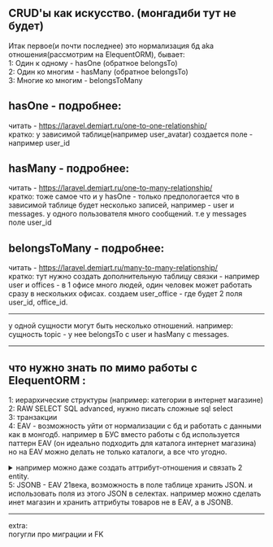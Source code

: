 ## CRUD'ы как искусство. (монгадиби тут не будет)  
Итак первое(и почти последнее) это нормализация бд aka отношения(рассмотрим на ElequentORM), бывает:  
1: Один к одному - hasOne (обратное belongsTo)  
2: Один ко многим - hasMany (обратное belongsTo)  
3: Многие ко многим - belongsToMany   
## hasOne - подробнее:  
читать - https://laravel.demiart.ru/one-to-one-relationship/  
кратко: у зависимой таблице(например user_avatar) создается поле - например user_id  
## hasMany - подробнее:  
читать - https://laravel.demiart.ru/one-to-many-relationship/  
кратко: тоже самое что и у hasOne - только предпологается что в зависимой таблице будет несколько записей, например - user и messages. у одного пользователя много сообщений. т.е у messages поле user_id  
## belongsToMany - подробнее:  
читать - https://laravel.demiart.ru/many-to-many-relationship/  
кратко: тут нужно создать дополнительную таблицу связки - например user и offices - в 1 офисе много людей, один человек может работать сразу в нескольких офисах. создаем user_office - где будет 2 поля user_id, office_id.  

---



у одной сущности могут быть несколько отношений. например:  
сущность topic - у нее belongsTo с user и hasMany с messages.  

---


## что нужно знать по мимо работы с ElequentORM :  
1: иерархические структуры (например: категории в интернет магазине)  
2: RAW SELECT SQL advanced, нужно писать сложные sql select  
3: транзакции   
4: EAV - возможность уйти от нормализации с бд и работать с данными как в монгодб. например в БУС вместо работы с бд используется паттерн EAV (он идеально подходить для каталога интернет магазина) но на EAV можно делать не только каталоги, а все что угодно.
<details>
<summary>например можно даже создать аттрибут-отношения и связать 2 entity.</summary>  
<img width="300" height="394" alt="image" src="https://github.com/user-attachments/assets/a32f373f-9c5d-45a7-beee-0c4a58ed678a" />

</details>
5: JSONB - EAV 21века, возможность в поле таблице хранить JSON. и использовать поля из этого JSON в селектах. например можно сделать инет магазин и хранить аттрибуты товаров не в EAV, а в JSONB.   

---

extra:   
погугли про миграции и FK  
